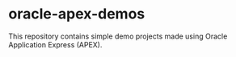 # oracle-apex-demos
This repository contains simple demo projects made using Oracle Application Express (APEX).
